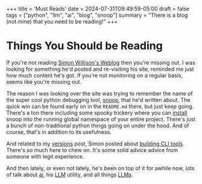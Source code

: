 +++
title = 'Must Reads'
date = 2024-07-31T09:49:59-05:00
draft = false
tags = ["python", "llm", "ai", "blog", "snoop"]
summary = "There is a blog (not mine) that you need to be reading!"
+++
# Things You Should be Reading
If you're not reading [Simon Willison's Weblog](https://simonwillison.net) then you're missing out. I was looking for something he'd posted and re-visiting his site, reminded me just how much content he's got. If you're not monitoring on a regular basis, seems like you're missing out.

The reason I was looking over the site was trying to remember the name of the super cool python debugging tool, [snoop](https://github.com/alexmojaki/snoop), that he'd written about. The quick win can be found early on in the `README.md` there, but just keep going. There's a ton there including some spooky trickery where you can [install](https://github.com/alexmojaki/snoop?tab=readme-ov-file#install) snoop into the running global namespace of your entire project. There's just a bunch of non-traditional python things going on under the hood. And of course, that's in addition to its usefulness.

And related to my [versions](/post/none_to_0_dot_1) post, Simon posted about [building CLI tools](https://simonwillison.net/2023/Sep/30/cli-tools-python/). There's *so* much here to chew on. It's some solid advice advice from someone with legit experience.

And then lately, or even not lately, he's been on top of it for awhile now, lots of talk about [ai](https://simonwillison.net/tags/ai/), his [LLM](https://llm.datasette.io/en/stable/) utility, and all things [LLMs](https://simonwillison.net/tags/llms/).
